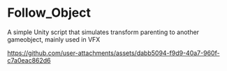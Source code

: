 # Follow_Object
A simple Unity script that simulates transform parenting to another gameobject, mainly used in VFX

https://github.com/user-attachments/assets/dabb5094-f9d9-40a7-960f-c7a0eac862d6

